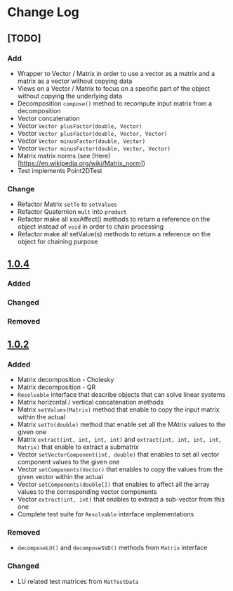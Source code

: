 # Change Log

## [TODO]
### Add
- Wrapper to Vector / Matrix in order to use a vector as a matrix and a matrix as a vector without copying data
- Views on a Vector / Matrix to focus on a specific part of the object without copying the underlying data
- Decomposition `compose()` method to recompute input matrix from a decomposition
- Vector concatenation
- Vector `Vector plusFactor(double, Vector)`
- Vector `Vector plusFactor(double, Vector, Vector)`
- Vector `Vector minusFactor(double, Vector)`
- Vector `Vector minusFactor(double, Vector, Vector)`
- Matrix matrix norms (see (Here)[https://en.wikipedia.org/wiki/Matrix_norm])
- Test implements Point2DTest

### Change
- Refactor Matrix `setTo` to `setValues`
- Refactor Quaternion `mult` into `product`
- Refactor make all xxxAffect() methods to return a reference on the object instead of `void` in order to chain processing
- Refactor make all setValue(s) methods to return a reference on the object for chaining purpose

## [1.0.4](https://github.com/jorigin/jeometry/releases/tag/release-1.0.4)
### Added
### Changed
### Removed

## [1.0.2](https://github.com/jorigin/jeometry/releases/tag/release-1.0.2)
### Added
- Matrix decomposition - Cholesky
- Matrix decomposition - QR
- `Resolvable` interface that describe objects that can solve linear systems
- Matrix horizontal / vertical concatenation methods 
- Matrix `setValues(Matrix)` method that enable to copy the input matrix within the actual 
- Matrix `setTo(double)` method that enable set all the MAtrix values to the given one
- Matrix `extract(int, int, int, int)` and `extract(int, int, int, int, Matrix)` that enable to extract a submatrix
- Vector `setVectorComponent(int, double)` that enables to set all vector component values to the given one
- Vector `setComponents(Vector)` that enables to copy the values from the given vector within the actual
- Vector `setComponents(double[])` that enables to affect all the array values to the corresponding vector components
- Vector `extract(int, int)` that enables to extract a sub-vector from this one 
- Complete test suite for `Resolvable` interface implementations

### Removed
- `decomposeLU()` and `decomposeSVD()` methods from `Matrix` interface

### Changed
- LU related test matrices from `MatTestData`
